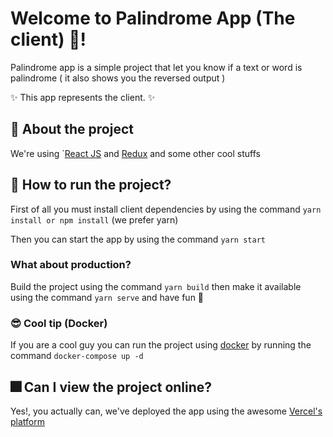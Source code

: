 # Welcome to Palindrome App (The client) 🥳!

Palindrome app is a simple project that let you know if a text or word is palindrome ( it also shows you the reversed output )

✨ This app represents the client. ✨

## 📓  About the project

We're using `[React JS](https://react-bootstrap.github.io/) and [Redux](https://es.redux.js.org/) and some other cool stuffs 

## 🌠 How to run the project?
First of all you must install client dependencies by using the command `yarn install or npm install` (we prefer yarn)

Then you can start the app by using  the command `yarn start`

### What about production?

Build the project using the command  `yarn build` then make it available using the command  `yarn serve` and have fun 🤩

### 😎 Cool tip (Docker)
If you are a cool guy  you can run the project using [docker](https://www.docker.com/) by running the command `docker-compose up -d`

## 🎆 Can I view the project online?

Yes!, you actually can, we've deployed the app using the awesome [Vercel's platform](https://vercel.com/dashboard)